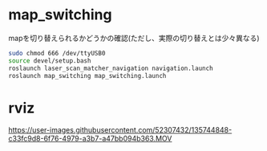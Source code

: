# map_switching

mapを切り替えられるかどうかの確認(ただし、実際の切り替えとは少々異なる)

```bash
sudo chmod 666 /dev/ttyUSB0
source devel/setup.bash
roslaunch laser_scan_matcher_navigation navigation.launch
roslaunch map_switching map_switching.launch
```

# rviz

https://user-images.githubusercontent.com/52307432/135744848-c33fc9d8-6f76-4979-a3b7-a47bb094b363.MOV
